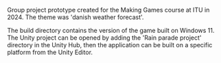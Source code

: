Group project prototype created for the Making Games course at ITU in 2024. The theme was 'danish weather forecast'.

The build directory contains the version of the game built on Windows 11. The Unity project can be opened by adding the 'Rain parade project' directory in the Unity Hub, then the application can be built on a specific platform from the Unity Editor.